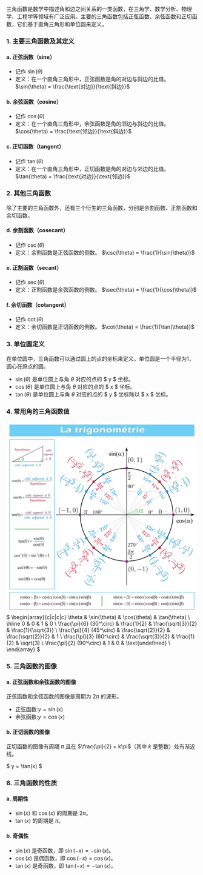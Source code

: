 三角函数是数学中描述角和边之间关系的一类函数，在三角学、数学分析、物理学、工程学等领域有广泛应用。主要的三角函数包括正弦函数、余弦函数和正切函数，它们基于直角三角形和单位圆来定义。

### 1. 主要三角函数及其定义

#### a. 正弦函数（sine）
- 记作 $\sin(\theta)$
- 定义：在一个直角三角形中，正弦函数是角的对边与斜边的比值。
$\sin(\theta) = \frac{\text{对边}}{\text{斜边}}$

#### b. 余弦函数（cosine）
- 记作 $\cos(\theta)$
- 定义：在一个直角三角形中，余弦函数是角的邻边与斜边的比值。
$\cos(\theta) = \frac{\text{邻边}}{\text{斜边}}$

#### c. 正切函数（tangent）
- 记作 $\tan(\theta)$
- 定义：在一个直角三角形中，正切函数是角的对边与邻边的比值。
$\tan(\theta) = \frac{\text{对边}}{\text{邻边}}$

### 2. 其他三角函数

除了主要的三角函数外，还有三个衍生的三角函数，分别是余割函数、正割函数和余切函数。

#### d. 余割函数（cosecant）
- 记作 $\csc(\theta)$
- 定义：余割函数是正弦函数的倒数。
$\csc(\theta) = \frac{1}{\sin(\theta)}$

#### e. 正割函数（secant）
- 记作 $\sec(\theta)$
- 定义：正割函数是余弦函数的倒数。
$\sec(\theta) = \frac{1}{\cos(\theta)}$

#### f. 余切函数（cotangent）
- 记作 $\cot(\theta)$
- 定义：余切函数是正切函数的倒数。
$\cot(\theta) = \frac{1}{\tan(\theta)}$

### 3. 单位圆定义

在单位圆中，三角函数可以通过圆上的点的坐标来定义。单位圆是一个半径为1，圆心在原点的圆。

- $\sin(\theta)$ 是单位圆上与角 $\theta$ 对应的点的 $ y $ 坐标。
- $\cos(\theta)$ 是单位圆上与角 $\theta$ 对应的点的 $ x $ 坐标。
- $\tan(\theta)$ 是单位圆上与角 $\theta$ 对应的点的 $ y $ 坐标除以 $ x $ 坐标。

### 4. 常用角的三角函数值
![alt text](image-4.png)
$
\begin{array}{c|c|c|c}
\theta & \sin(\theta) & \cos(\theta) & \tan(\theta) \\
\hline
0 & 0 & 1 & 0 \\
\frac{\pi}{6} (30^\circ) & \frac{1}{2} & \frac{\sqrt{3}}{2} & \frac{1}{\sqrt{3}} \\
\frac{\pi}{4} (45^\circ) & \frac{\sqrt{2}}{2} & \frac{\sqrt{2}}{2} & 1 \\
\frac{\pi}{3} (60^\circ) & \frac{\sqrt{3}}{2} & \frac{1}{2} & \sqrt{3} \\
\frac{\pi}{2} (90^\circ) & 1 & 0 & \text{undefined} \\
\end{array}
$

### 5. 三角函数的图像

#### a. 正弦函数和余弦函数的图像
正弦函数和余弦函数的图像是周期为 $2\pi$ 的波形。

- 正弦函数:$y = \sin(x)$ 
- 余弦函数:$y = \cos(x)$


#### b. 正切函数的图像
正切函数的图像有周期 $\pi$ 且在 $\frac{\pi}{2} + k\pi$（其中 $k$ 是整数）处有渐近线。

$
y = \tan(x)
$

### 6. 三角函数的性质

#### a. 周期性
- $\sin(x)$ 和 $\cos(x)$ 的周期是 $2\pi$。
- $\tan(x)$ 的周期是 $\pi$。

#### b. 奇偶性
- $\sin(x)$ 是奇函数，即 $\sin(-x) = -\sin(x)$。
- $\cos(x)$ 是偶函数，即 $\cos(-x) = \cos(x)$。
- $\tan(x)$ 是奇函数，即 $\tan(-x) = -\tan(x)$。

